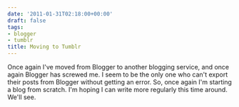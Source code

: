 ```yaml
---
date: '2011-01-31T02:18:00+00:00'
draft: false
tags:
- blogger
- tumblr
title: Moving to Tumblr
---
```


Once again I've moved from Blogger to another blogging service, and once again Blogger has screwed me. I seem to be the only one who can't export their posts from Blogger without getting an error. So, once again I'm starting a blog from scratch. I'm hoping I can write more regularly this time around. We'll see.
